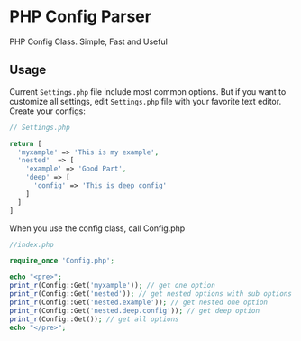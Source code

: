 # PHP Config Parser

PHP Config Class. Simple, Fast and Useful

## Usage

Current `Settings.php` file include most common options. But if you want to customize all settings, edit `Settings.php` file with your favorite text editor. Create your configs:

```php
// Settings.php

return [
  'myxample' => 'This is my example',
  'nested'  => [
    'example' => 'Good Part',
    'deep' => [
      'config' => 'This is deep config'
    ]
  ]
]
```

When you use the config class, call Config.php

```php
//index.php

require_once 'Config.php';

echo "<pre>";
print_r(Config::Get('myxample')); // get one option
print_r(Config::Get('nested')); // get nested options with sub options
print_r(Config::Get('nested.example')); // get nested one option
print_r(Config::Get('nested.deep.config')); // get deep option
print_r(Config::Get()); // get all options
echo "</pre>";
```
